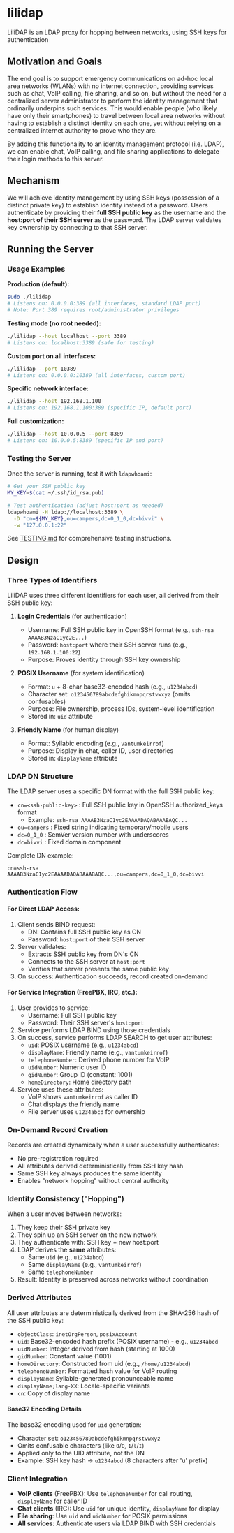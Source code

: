 # lilidap
LiliDAP is an LDAP proxy for hopping between networks, using SSH keys for authentication

## Motivation and Goals

The end goal is to support emergency communications on ad-hoc local area networks (WLANs) with no internet connection, providing services such as chat, VoIP calling, file sharing, and so on, but without the need for a centralized server administrator to perform the identity management that ordinarily underpins such services.  This would enable people (who likely have only their smartphones) to travel between local area networks without having to establish a distinct identity on each one, yet without relying on a centralized internet authority to prove who they are.

By adding this functionality to an identity management protocol (i.e. LDAP), we can enable chat, VoIP calling, and file sharing applications to delegate their login methods to this server.


## Mechanism

We will achieve identity management by using SSH keys (possession of a distinct private key) to establish identity instead of a password. Users authenticate by providing their **full SSH public key** as the username and the **host:port of their SSH server** as the password. The LDAP server validates key ownership by connecting to that SSH server.

## Running the Server

### Usage Examples

**Production (default):**
```bash
sudo ./lilidap
# Listens on: 0.0.0.0:389 (all interfaces, standard LDAP port)
# Note: Port 389 requires root/administrator privileges
```

**Testing mode (no root needed):**
```bash
./lilidap --host localhost --port 3389
# Listens on: localhost:3389 (safe for testing)
```

**Custom port on all interfaces:**
```bash
./lilidap --port 10389
# Listens on: 0.0.0.0:10389 (all interfaces, custom port)
```

**Specific network interface:**
```bash
./lilidap --host 192.168.1.100
# Listens on: 192.168.1.100:389 (specific IP, default port)
```

**Full customization:**
```bash
./lilidap --host 10.0.0.5 --port 8389
# Listens on: 10.0.0.5:8389 (specific IP and port)
```

### Testing the Server

Once the server is running, test it with `ldapwhoami`:

```bash
# Get your SSH public key
MY_KEY=$(cat ~/.ssh/id_rsa.pub)

# Test authentication (adjust host:port as needed)
ldapwhoami -H ldap://localhost:3389 \
  -D "cn=${MY_KEY},ou=campers,dc=0_1_0,dc=bivvi" \
  -w "127.0.0.1:22"
```

See [TESTING.md](TESTING.md) for comprehensive testing instructions.

## Design

### Three Types of Identifiers

LiliDAP uses three different identifiers for each user, all derived from their SSH public key:

1. **Login Credentials** (for authentication)
   - Username: Full SSH public key in OpenSSH format (e.g., `ssh-rsa AAAAB3NzaC1yc2E...`)
   - Password: `host:port` where their SSH server runs (e.g., `192.168.1.100:22`)
   - Purpose: Proves identity through SSH key ownership

2. **POSIX Username** (for system identification)
   - Format: `u` + 8-char base32-encoded hash (e.g., `u1234abcd`)
   - Character set: `o123456789abcdefghikmnpqrstvwxyz` (omits confusables)
   - Purpose: File ownership, process IDs, system-level identification
   - Stored in: `uid` attribute

3. **Friendly Name** (for human display)
   - Format: Syllabic encoding (e.g., `vantumkeirrof`)
   - Purpose: Display in chat, caller ID, user directories
   - Stored in: `displayName` attribute

### LDAP DN Structure

The LDAP server uses a specific DN format with the full SSH public key:
- `cn=<ssh-public-key>` : Full SSH public key in OpenSSH authorized_keys format
  - Example: `ssh-rsa AAAAB3NzaC1yc2EAAAADAQABAAABAQC...`
- `ou=campers` : Fixed string indicating temporary/mobile users
- `dc=0_1_0` : SemVer version number with underscores
- `dc=bivvi` : Fixed domain component

Complete DN example:
```
cn=ssh-rsa AAAAB3NzaC1yc2EAAAADAQABAAABAQC...,ou=campers,dc=0_1_0,dc=bivvi
```

### Authentication Flow

#### For Direct LDAP Access:
1. Client sends BIND request:
   - DN: Contains full SSH public key as CN
   - Password: `host:port` of their SSH server
2. Server validates:
   - Extracts SSH public key from DN's CN
   - Connects to the SSH server at `host:port`
   - Verifies that server presents the same public key
3. On success: Authentication succeeds, record created on-demand

#### For Service Integration (FreePBX, IRC, etc.):
1. User provides to service:
   - Username: Full SSH public key
   - Password: Their SSH server's `host:port`
2. Service performs LDAP BIND using those credentials
3. On success, service performs LDAP SEARCH to get user attributes:
   - `uid`: POSIX username (e.g., `u1234abcd`)
   - `displayName`: Friendly name (e.g., `vantumkeirrof`)
   - `telephoneNumber`: Derived phone number for VoIP
   - `uidNumber`: Numeric user ID
   - `gidNumber`: Group ID (constant: 1001)
   - `homeDirectory`: Home directory path
4. Service uses these attributes:
   - VoIP shows `vantumkeirrof` as caller ID
   - Chat displays the friendly name
   - File server uses `u1234abcd` for ownership

### On-Demand Record Creation

Records are created dynamically when a user successfully authenticates:
- No pre-registration required
- All attributes derived deterministically from SSH key hash
- Same SSH key always produces the same identity
- Enables "network hopping" without central authority

### Identity Consistency ("Hopping")

When a user moves between networks:
1. They keep their SSH private key
2. They spin up an SSH server on the new network
3. They authenticate with: SSH key + new host:port
4. LDAP derives the **same** attributes:
   - Same `uid` (e.g., `u1234abcd`)
   - Same `displayName` (e.g., `vantumkeirrof`)
   - Same `telephoneNumber`
5. Result: Identity is preserved across networks without coordination

### Derived Attributes

All user attributes are deterministically derived from the SHA-256 hash of the SSH public key:

- `objectClass`: `inetOrgPerson`, `posixAccount`
- `uid`: Base32-encoded hash prefix (POSIX username) - e.g., `u1234abcd`
- `uidNumber`: Integer derived from hash (starting at 1000)
- `gidNumber`: Constant value (1001)
- `homeDirectory`: Constructed from uid (e.g., `/home/u1234abcd`)
- `telephoneNumber`: Formatted hash value for VoIP routing
- `displayName`: Syllable-generated pronounceable name
- `displayName;lang-XX`: Locale-specific variants
- `cn`: Copy of display name

#### Base32 Encoding Details

The base32 encoding used for `uid` generation:
- Character set: `o123456789abcdefghikmnpqrstvwxyz`
- Omits confusable characters (like `0`/`O`, `1`/`l`/`I`)
- Applied only to the UID attribute, not the DN
- Example: SSH key hash → `u1234abcd` (8 characters after 'u' prefix)

### Client Integration
- **VoIP clients** (FreePBX): Use `telephoneNumber` for call routing, `displayName` for caller ID
- **Chat clients** (IRC): Use `uid` for unique identity, `displayName` for display
- **File sharing**: Use `uid` and `uidNumber` for POSIX permissions
- **All services**: Authenticate users via LDAP BIND with SSH credentials
